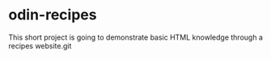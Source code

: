 # odin-recipes
This short project is going to demonstrate basic HTML knowledge through a recipes website.git 